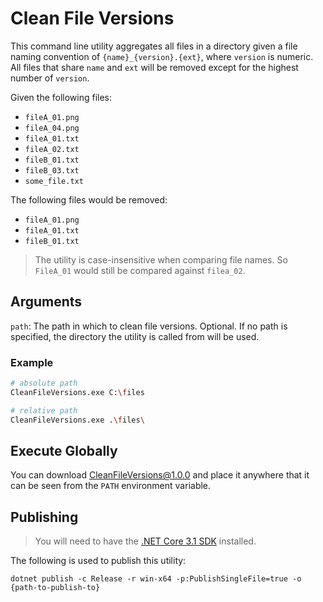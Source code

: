 # Clean File Versions

This command line utility aggregates all files in a directory given a file naming convention of `{name}_{version}.{ext}`, where `version` is numeric. All files that share `name` and `ext` will be removed except for the highest number of `version`.

Given the following files:

* `fileA_01.png`
* `fileA_04.png`
* `fileA_01.txt`
* `fileA_02.txt`
* `fileB_01.txt`
* `fileB_03.txt`
* `some_file.txt`

The following files would be removed:

* `fileA_01.png`
* `fileA_01.txt`
* `fileB_01.txt`

> The utility is case-insensitive when comparing file names. So `FileA_01` would still be compared against `filea_02`.

## Arguments

`path`: The path in which to clean file versions. Optional. If no path is specified, the directory the utility is called from will be used.

### Example

```bash
# absolute path
CleanFileVersions.exe C:\files

# relative path
CleanFileVersions.exe .\files\
```

## Execute Globally

You can download [CleanFileVersions@1.0.0](https://github.com/JaimeStill/CleanFileVersions/releases/tag/v1.0.0) and place it anywhere that it can be seen from the `PATH` environment variable.

## Publishing

> You will need to have the [.NET Core 3.1 SDK](https://dotnet.microsoft.com/download) installed.

The following is used to publish this utility:

```pwsh
dotnet publish -c Release -r win-x64 -p:PublishSingleFile=true -o {path-to-publish-to}
```